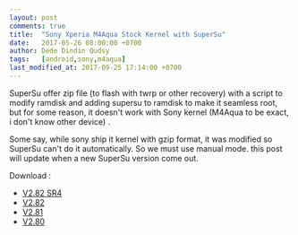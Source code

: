 ```yaml
---
layout: post
comments: true
title:  "Sony Xperia M4Aqua Stock Kernel with SuperSu"
date:   2017-05-26 08:00:00 +0700
author: Dede Dindin Qudsy
tags:   [android,sony,m4aqua]
last_modified_at: 2017-09-25 17:14:00 +0700
---
```

SuperSu offer zip file (to flash with twrp or other recovery) with a script to modify ramdisk and adding supersu to ramdisk to make it seamless root, but for some reason, it doesn't work with Sony kernel (M4Aqua to be exact, i don't know other device) .

Some say, while sony ship it kernel with gzip format, it was modified so SuperSu can't do it automatically. So we must use manual mode. this post will update when a new SuperSu version come out.

Download :
 - [V2.82 SR4](https://www.androidfilehost.com/?fid=961840155545598307)
 - [V2.82](https://www.androidfilehost.com/?fid=745425885120737685)
 - [V2.81](https://www.androidfilehost.com/?fid=745425885120734671)
 - [V2.80](https://www.androidfilehost.com/?fid=673368273298957486)
